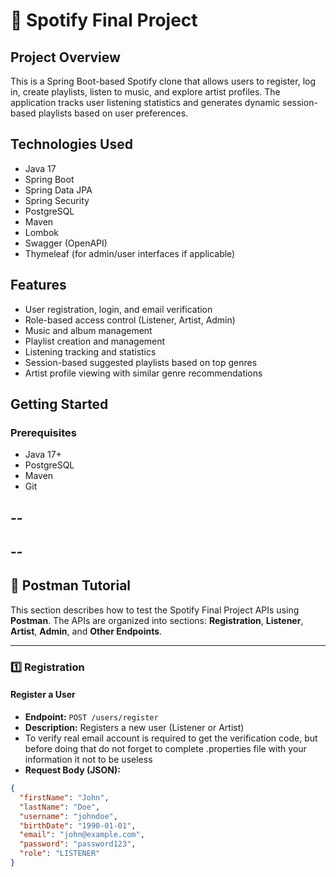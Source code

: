 # 🎵 Spotify Final Project

## Project Overview
This is a Spring Boot-based Spotify clone that allows users to register, log in, create playlists, listen to music, and explore artist profiles. The application tracks user listening statistics and generates dynamic session-based playlists based on user preferences.

## Technologies Used
- Java 17
- Spring Boot
- Spring Data JPA
- Spring Security
- PostgreSQL
- Maven
- Lombok
- Swagger (OpenAPI)
- Thymeleaf (for admin/user interfaces if applicable)

## Features
- User registration, login, and email verification
- Role-based access control (Listener, Artist, Admin)
- Music and album management
- Playlist creation and management
- Listening tracking and statistics
- Session-based suggested playlists based on top genres
- Artist profile viewing with similar genre recommendations

## Getting Started

### Prerequisites
- Java 17+
- PostgreSQL
- Maven
- Git

--
--
--
--

## 📝 Postman Tutorial

This section describes how to test the Spotify Final Project APIs using **Postman**. The APIs are organized into sections: **Registration**, **Listener**, **Artist**, **Admin**, and **Other Endpoints**.

---

### 1️⃣ Registration

#### Register a User

- **Endpoint:** `POST /users/register`
- **Description:** Registers a new user (Listener or Artist)
- To verify real email account is required to get the verification code, but before doing that do not forget to complete .properties file with your information it not to be useless
- **Request Body (JSON):**
```json
{
  "firstName": "John",
  "lastName": "Doe",
  "username": "johndoe",
  "birthDate": "1990-01-01",
  "email": "john@example.com",
  "password": "password123",
  "role": "LISTENER"
}
```



